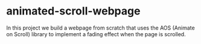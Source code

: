 # animated-scroll-webpage
In this project we build a webpage from scratch that uses the AOS (Animate on Scroll) library to implement a fading effect when the page is scrolled.
